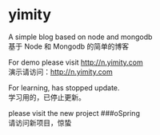 yimity
======

A simple blog based on node and mongodb<br>
基于 Node 和 Mongodb 的简单的博客


For demo please visit <a href="http://n.yimity.com" target="_blank">http://n.yimity.com</a><br>
演示请访问：<a href="http://n.yimity.com" target="_blank">http://n.yimity.com</a>

For learning, has stopped update.<br>
学习用的，已停止更新。

please visit the new project ###oSpring<br>
请访问新项目，惊蛰
